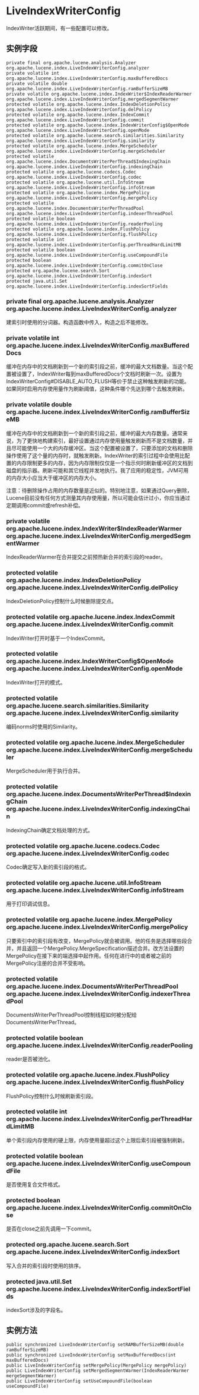 # LiveIndexWriterConfig

IndexWriter活跃期间，有一些配置可以修改。

## 实例字段

```
private final org.apache.lucene.analysis.Analyzer org.apache.lucene.index.LiveIndexWriterConfig.analyzer
private volatile int org.apache.lucene.index.LiveIndexWriterConfig.maxBufferedDocs
private volatile double org.apache.lucene.index.LiveIndexWriterConfig.ramBufferSizeMB
private volatile org.apache.lucene.index.IndexWriter$IndexReaderWarmer org.apache.lucene.index.LiveIndexWriterConfig.mergedSegmentWarmer
protected volatile org.apache.lucene.index.IndexDeletionPolicy org.apache.lucene.index.LiveIndexWriterConfig.delPolicy
protected volatile org.apache.lucene.index.IndexCommit org.apache.lucene.index.LiveIndexWriterConfig.commit
protected volatile org.apache.lucene.index.IndexWriterConfig$OpenMode org.apache.lucene.index.LiveIndexWriterConfig.openMode
protected volatile org.apache.lucene.search.similarities.Similarity org.apache.lucene.index.LiveIndexWriterConfig.similarity
protected volatile org.apache.lucene.index.MergeScheduler org.apache.lucene.index.LiveIndexWriterConfig.mergeScheduler
protected volatile org.apache.lucene.index.DocumentsWriterPerThread$IndexingChain org.apache.lucene.index.LiveIndexWriterConfig.indexingChain
protected volatile org.apache.lucene.codecs.Codec org.apache.lucene.index.LiveIndexWriterConfig.codec
protected volatile org.apache.lucene.util.InfoStream org.apache.lucene.index.LiveIndexWriterConfig.infoStream
protected volatile org.apache.lucene.index.MergePolicy org.apache.lucene.index.LiveIndexWriterConfig.mergePolicy
protected volatile org.apache.lucene.index.DocumentsWriterPerThreadPool org.apache.lucene.index.LiveIndexWriterConfig.indexerThreadPool
protected volatile boolean org.apache.lucene.index.LiveIndexWriterConfig.readerPooling
protected volatile org.apache.lucene.index.FlushPolicy org.apache.lucene.index.LiveIndexWriterConfig.flushPolicy
protected volatile int org.apache.lucene.index.LiveIndexWriterConfig.perThreadHardLimitMB
protected volatile boolean org.apache.lucene.index.LiveIndexWriterConfig.useCompoundFile
protected boolean org.apache.lucene.index.LiveIndexWriterConfig.commitOnClose
protected org.apache.lucene.search.Sort org.apache.lucene.index.LiveIndexWriterConfig.indexSort
protected java.util.Set org.apache.lucene.index.LiveIndexWriterConfig.indexSortFields
```

###  private final org.apache.lucene.analysis.Analyzer org.apache.lucene.index.LiveIndexWriterConfig.analyzer

建索引时使用的分词器。构造函数中传入，构造之后不能修改。

###  private volatile int org.apache.lucene.index.LiveIndexWriterConfig.maxBufferedDocs

缓冲在内存中的文档刷新到一个新的索引段之前，缓冲的最大文档数量。当这个配置被设置了，IndexWriter每到maxBufferedDocs个文档时刷新一次。设置为IndexWriterConfig#DISABLE_AUTO_FLUSH等价于禁止这种触发刷新的功能。如果同时启用内存使用量作为刷新阈值，这种条件哪个先达到哪个去触发刷新。

###  private volatile double org.apache.lucene.index.LiveIndexWriterConfig.ramBufferSizeMB

缓冲在内存中的文档刷新到一个新的索引段之前，缓冲的最大内存数量。通常来说，为了更快地构建索引，最好设置通过内存使用量触发刷新而不是文档数量，并且尽可能使用一个大的内存缓冲区。当这个配置被设置了，只要添加的文档和删除操作使用了这个量的内存时，就触发刷新。IndexWriter的索引过程中会使用比配置的内存限制更多的内存，因为内存限制仅仅是一个指示何时刷新缓冲区的文档到磁盘的指示器。刷新可能和其它线程并发地执行。我了应用的稳定性，JVM可用的内存大小应当大于缓冲区的内存大小。

注意：待删除操作占用的内存数量是近似的。特别地注意，如果通过Query删除，Lucene目前没有任何方式测量其内存使用量，所以可能会估计过小，你应当通过定期调用commit或refresh补偿。

###  private volatile org.apache.lucene.index.IndexWriter$IndexReaderWarmer org.apache.lucene.index.LiveIndexWriterConfig.mergedSegmentWarmer

IndexReaderWarmer在合并提交之前预热新合并的索引段的reader。

###  protected volatile org.apache.lucene.index.IndexDeletionPolicy org.apache.lucene.index.LiveIndexWriterConfig.delPolicy

IndexDeletionPolicy控制什么时候删除提交点。

###  protected volatile org.apache.lucene.index.IndexCommit org.apache.lucene.index.LiveIndexWriterConfig.commit

IndexWriter打开时基于一个IndexCommit。

###  protected volatile org.apache.lucene.index.IndexWriterConfig$OpenMode org.apache.lucene.index.LiveIndexWriterConfig.openMode

IndexWriter打开的模式。

###  protected volatile org.apache.lucene.search.similarities.Similarity org.apache.lucene.index.LiveIndexWriterConfig.similarity

编码norms时使用的Similarity。

###  protected volatile org.apache.lucene.index.MergeScheduler org.apache.lucene.index.LiveIndexWriterConfig.mergeScheduler

MergeScheduler用于执行合并。

###  protected volatile org.apache.lucene.index.DocumentsWriterPerThread$IndexingChain org.apache.lucene.index.LiveIndexWriterConfig.indexingChain

IndexingChain确定文档处理的方式。

###  protected volatile org.apache.lucene.codecs.Codec org.apache.lucene.index.LiveIndexWriterConfig.codec

Codec确定写入新的索引段的格式。

###  protected volatile org.apache.lucene.util.InfoStream org.apache.lucene.index.LiveIndexWriterConfig.infoStream

用于打印调试信息。

###  protected volatile org.apache.lucene.index.MergePolicy org.apache.lucene.index.LiveIndexWriterConfig.mergePolicy

只要索引中的索引段有改变，MergePolicy就会被调用。他的任务是选择哪些段合并，并且返回一个MergePolicy.MergeSpecification描述合并。改方法设置的MergePolicy在接下来的端选择中起作用。任何在进行中的或者被之前的MergePolicy注册的合并不受影响。

###  protected volatile org.apache.lucene.index.DocumentsWriterPerThreadPool org.apache.lucene.index.LiveIndexWriterConfig.indexerThreadPool

DocumentsWriterPerThreadPool控制线程如何被分配给DocumentsWriterPerThread。

###  protected volatile boolean org.apache.lucene.index.LiveIndexWriterConfig.readerPooling

reader是否被池化。

###  protected volatile org.apache.lucene.index.FlushPolicy org.apache.lucene.index.LiveIndexWriterConfig.flushPolicy

FlushPolicy控制什么时候刷新索引段。

###  protected volatile int org.apache.lucene.index.LiveIndexWriterConfig.perThreadHardLimitMB

单个索引段内存使用的硬上限，内存使用量超过这个上限后索引段被强制刷新。

###  protected volatile boolean org.apache.lucene.index.LiveIndexWriterConfig.useCompoundFile

是否使用复合文件格式。

###  protected boolean org.apache.lucene.index.LiveIndexWriterConfig.commitOnClose

是否在close之前先调用一下commit。

###  protected org.apache.lucene.search.Sort org.apache.lucene.index.LiveIndexWriterConfig.indexSort

写入合并的索引段时使用的排序。

###  protected java.util.Set org.apache.lucene.index.LiveIndexWriterConfig.indexSortFields

indexSort涉及的字段名。

## 实例方法

```
public synchronized LiveIndexWriterConfig setRAMBufferSizeMB(double ramBufferSizeMB)
public synchronized LiveIndexWriterConfig setMaxBufferedDocs(int maxBufferedDocs)
public LiveIndexWriterConfig setMergePolicy(MergePolicy mergePolicy)
public LiveIndexWriterConfig setMergedSegmentWarmer(IndexReaderWarmer mergeSegmentWarmer)
public LiveIndexWriterConfig setUseCompoundFile(boolean useCompoundFile)
```
